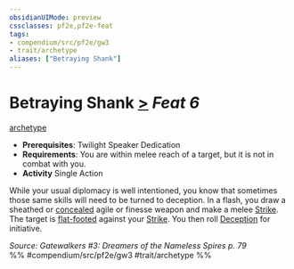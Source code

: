 ```yaml
---
obsidianUIMode: preview
cssclasses: pf2e,pf2e-feat
tags:
- compendium/src/pf2e/gw3
- trait/archetype
aliases: ["Betraying Shank"]
---
```

# Betraying Shank  [>](rules/core-rulebook/chapter-9-playing-the-game.md#Actions "Single Action") *Feat 6*  
[archetype](rules/traits/archetype.md "Archetype Feat Trait")  

- **Prerequisites**: Twilight Speaker Dedication
- **Requirements**: You are within melee reach of a target, but it is not in combat with you.
- **Activity** Single Action

While your usual diplomacy is well intentioned, you know that sometimes those same skills will need to be turned to deception. In a flash, you draw a sheathed or [concealed](rules/conditions.md#Concealed) agile or finesse weapon and make a melee [Strike](rules/actions/strike.md). The target is [flat-footed](rules/conditions.md#Flat-footed) against your [Strike](rules/actions/strike.md). You then roll [Deception](compendium/skills.md#Deception) for initiative.

*Source: Gatewalkers #3: Dreamers of the Nameless Spires p. 79*  
%% #compendium/src/pf2e/gw3 #trait/archetype %%